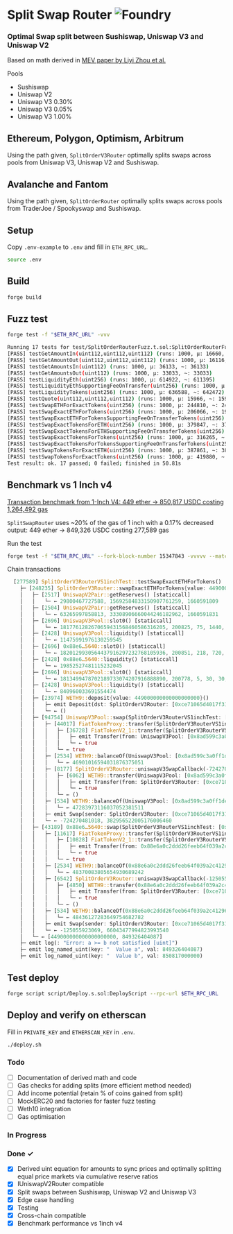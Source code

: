 # Split Swap Router ![Foundry](https://github.com/manifoldfinance/SplitOrderRouter/actions/workflows/test.yml/badge.svg?branch=main)

### Optimal Swap split between Sushiswap, Uniswap V3 and Uniswap V2 

Based on math derived in [MEV paper by Liyi Zhou et al.](https://arxiv.org/pdf/2106.07371.pdf)

Pools 
- Sushiswap
- Uniswap V2
- Uniswap V3 0.30%
- Uniswap V3 0.05%
- Uniswap V3 1.00%

## Ethereum, Polygon, Optimism, Arbitrum
Using the path given, `SplitOrderV3Router` optimally splits swaps across pools from Uniswap V3, Uniswap V2 and Sushiswap.

## Avalanche and Fantom
Using the path given, `SplitOrderRouter` optimally splits swaps across pools from TraderJoe / Spookyswap and Sushiswap.

## Setup
Copy `.env-example` to `.env` and fill in `ETH_RPC_URL`.
```sh
source .env
```

## Build
```sh
forge build
```

## Fuzz test
```sh
forge test -f "$ETH_RPC_URL" -vvv
```
```sh
Running 17 tests for test/SplitOrderRouterFuzz.t.sol:SplitOrderRouterFuzzTest
[PASS] testGetAmountIn(uint112,uint112,uint112) (runs: 1000, μ: 16660, ~: 16660)
[PASS] testGetAmountOut(uint112,uint112,uint112) (runs: 1000, μ: 16116, ~: 16116)
[PASS] testGetAmountsIn(uint112) (runs: 1000, μ: 36133, ~: 36133)
[PASS] testGetAmountsOut(uint112) (runs: 1000, μ: 33033, ~: 33033)
[PASS] testLiquidityEth(uint256) (runs: 1000, μ: 614922, ~: 611395)
[PASS] testLiquidityEthSupportingFeeOnTransfer(uint256) (runs: 1000, μ: 617579, ~: 612604)
[PASS] testLiquidityTokens(uint256) (runs: 1000, μ: 636588, ~: 642472)
[PASS] testQuote(uint112,uint112,uint112) (runs: 1000, μ: 15966, ~: 15966)
[PASS] testSwapETHForExactTokens(uint256) (runs: 1000, μ: 244810, ~: 249713)
[PASS] testSwapExactETHForTokens(uint256) (runs: 1000, μ: 206066, ~: 192096)
[PASS] testSwapExactETHForTokensSupportingFeeOnTransferTokens(uint256) (runs: 1000, μ: 194981, ~: 194981)
[PASS] testSwapExactTokensForETH(uint256) (runs: 1000, μ: 379847, ~: 373627)
[PASS] testSwapExactTokensForETHSupportingFeeOnTransferTokens(uint256) (runs: 1000, μ: 362968, ~: 370557)
[PASS] testSwapExactTokensForTokens(uint256) (runs: 1000, μ: 316265, ~: 323441)
[PASS] testSwapExactTokensForTokensSupportingFeeOnTransferTokens(uint256) (runs: 1000, μ: 357806, ~: 367636)
[PASS] testSwapTokensForExactETH(uint256) (runs: 1000, μ: 387861, ~: 382940)
[PASS] testSwapTokensForExactTokens(uint256) (runs: 1000, μ: 419880, ~: 441076)
Test result: ok. 17 passed; 0 failed; finished in 50.81s
```

## Benchmark vs 1 Inch v4
[Transaction benchmark from 1-Inch V4: 449 ether -> 850,817 USDC costing 1,264,492 gas](https://etherscan.io/tx/0x3e506fb505c538805752e419356c3a6ce8b05a29d34ca563c95e894fda75bf80)

`SplitSwapRouter` uses ~20% of the gas of 1 inch with a 0.17% decreased output: 449 ether -> 849,326 USDC costing 277,589 gas

Run the test
```sh
forge test -f "$ETH_RPC_URL" --fork-block-number 15347843 -vvvvv --match-contract SplitOrderV3RouterVS1inchTest --etherscan-api-key $ETHERSCAN_API
```

Chain transactions
```rust
  [277589] SplitOrderV3RouterVS1inchTest::testSwapExactETHForTokens()
    ├─ [248235] SplitOrderV3Router::swapExactETHForTokens{value: 449000000000000000000}(0, [0xc02aaa39b223fe8d0a0e5c4f27ead9083c756cc2, 0xa0b86991c6218b36c1d19d4a2e9eb0ce3606eb48], SplitOrderV3RouterVS1inchTest: [0xb4c79dab8f259c7aee6e5b2aa729821864227e84], 1660591832)
    │   ├─ [2517] UniswapV2Pair::getReserves() [staticcall]
    │   │   └─ ← 29800467727588, 15692584833150907761259, 1660591809
    │   ├─ [2504] UniswapV2Pair::getReserves() [staticcall]
    │   │   └─ ← 63265997858813, 33308906660044246182962, 1660591831
    │   ├─ [2696] UniswapV3Pool::slot0() [staticcall]
    │   │   └─ ← 1817761282670659431568460586316205, 200825, 75, 1440, 1440, 0, true
    │   ├─ [2428] UniswapV3Pool::liquidity() [staticcall]
    │   │   └─ ← 11475991976130259545
    │   ├─ [2696] 0x88e6…5640::slot0() [staticcall]
    │   │   └─ ← 1820129930564437916297232768105936, 200851, 218, 720, 720, 0, true
    │   ├─ [2428] 0x88e6…5640::liquidity() [staticcall]
    │   │   └─ ← 19852527481115232045
    │   ├─ [2696] UniswapV3Pool::slot0() [staticcall]
    │   │   └─ ← 1813499478702189733074207916888890, 200778, 5, 30, 30, 0, true
    │   ├─ [2428] UniswapV3Pool::liquidity() [staticcall]
    │   │   └─ ← 840960033691554474
    │   ├─ [23974] WETH9::deposit{value: 449000000000000000000}()
    │   │   ├─ emit Deposit(dst: SplitOrderV3Router: [0xce71065d4017f316ec606fe4422e11eb2c47c246], wad: 449000000000000000000)
    │   │   └─ ← ()
    │   ├─ [94754] UniswapV3Pool::swap(SplitOrderV3RouterVS1inchTest: [0xb4c79dab8f259c7aee6e5b2aa729821864227e84], false, 382956522005176006460, 1461446703485210103287273052203988822378723970341, 0xc02aaa39b223fe8d0a0e5c4f27ead9083c756cc2a0b86991c6218b36c1d19d4a2e9eb0ce3606eb48000bb8)
    │   │   ├─ [44017] FiatTokenProxy::transfer(SplitOrderV3RouterVS1inchTest: [0xb4c79dab8f259c7aee6e5b2aa729821864227e84], 724270481018)
    │   │   │   ├─ [36728] FiatTokenV2_1::transfer(SplitOrderV3RouterVS1inchTest: [0xb4c79dab8f259c7aee6e5b2aa729821864227e84], 724270481018) [delegatecall]
    │   │   │   │   ├─ emit Transfer(from: UniswapV3Pool: [0x8ad599c3a0ff1de082011efddc58f1908eb6e6d8], to: SplitOrderV3RouterVS1inchTest: [0xb4c79dab8f259c7aee6e5b2aa729821864227e84], value: 724270481018)
    │   │   │   │   └─ ← true
    │   │   │   └─ ← true
    │   │   ├─ [2534] WETH9::balanceOf(UniswapV3Pool: [0x8ad599c3a0ff1de082011efddc58f1908eb6e6d8]) [staticcall]
    │   │   │   └─ ← 46901016594031876375051
    │   │   ├─ [8177] SplitOrderV3Router::uniswapV3SwapCallback(-724270481018, 382956522005176006460, 0xc02aaa39b223fe8d0a0e5c4f27ead9083c756cc2a0b86991c6218b36c1d19d4a2e9eb0ce3606eb48000bb8)
    │   │   │   ├─ [6062] WETH9::transfer(UniswapV3Pool: [0x8ad599c3a0ff1de082011efddc58f1908eb6e6d8], 382956522005176006460)
    │   │   │   │   ├─ emit Transfer(from: SplitOrderV3Router: [0xce71065d4017f316ec606fe4422e11eb2c47c246], to: UniswapV3Pool: [0x8ad599c3a0ff1de082011efddc58f1908eb6e6d8], value: 382956522005176006460)
    │   │   │   │   └─ ← true
    │   │   │   └─ ← ()
    │   │   ├─ [534] WETH9::balanceOf(UniswapV3Pool: [0x8ad599c3a0ff1de082011efddc58f1908eb6e6d8]) [staticcall]
    │   │   │   └─ ← 47283973116037052381511
    │   │   ├─ emit Swap(sender: SplitOrderV3Router: [0xce71065d4017f316ec606fe4422e11eb2c47c246], recipient: SplitOrderV3RouterVS1inchTest: [0xb4c79dab8f259c7aee6e5b2aa729821864227e84], amount0: -724270481018, amount1: 382956522005176006460, sqrtPriceX96: 1820397213298666016179840158083371, liquidity: 11475991976130259545, tick: 200854)
    │   │   └─ ← -724270481018, 382956522005176006460
    │   ├─ [43189] 0x88e6…5640::swap(SplitOrderV3RouterVS1inchTest: [0xb4c79dab8f259c7aee6e5b2aa729821864227e84], false, 66043477994823993540, 1461446703485210103287273052203988822378723970341, 0xc02aaa39b223fe8d0a0e5c4f27ead9083c756cc2a0b86991c6218b36c1d19d4a2e9eb0ce3606eb480001f4)
    │   │   ├─ [11617] FiatTokenProxy::transfer(SplitOrderV3RouterVS1inchTest: [0xb4c79dab8f259c7aee6e5b2aa729821864227e84], 125055923069)
    │   │   │   ├─ [10828] FiatTokenV2_1::transfer(SplitOrderV3RouterVS1inchTest: [0xb4c79dab8f259c7aee6e5b2aa729821864227e84], 125055923069) [delegatecall]
    │   │   │   │   ├─ emit Transfer(from: 0x88e6a0c2ddd26feeb64f039a2c41296fcb3f5640, to: SplitOrderV3RouterVS1inchTest: [0xb4c79dab8f259c7aee6e5b2aa729821864227e84], value: 125055923069)
    │   │   │   │   └─ ← true
    │   │   │   └─ ← true
    │   │   ├─ [2534] WETH9::balanceOf(0x88e6a0c2ddd26feeb64f039a2c41296fcb3f5640) [staticcall]
    │   │   │   └─ ← 48370083805654930689242
    │   │   ├─ [6542] SplitOrderV3Router::uniswapV3SwapCallback(-125055923069, 66043477994823993540, 0xc02aaa39b223fe8d0a0e5c4f27ead9083c756cc2a0b86991c6218b36c1d19d4a2e9eb0ce3606eb480001f4)
    │   │   │   ├─ [4850] WETH9::transfer(0x88e6a0c2ddd26feeb64f039a2c41296fcb3f5640, 66043477994823993540)
    │   │   │   │   ├─ emit Transfer(from: SplitOrderV3Router: [0xce71065d4017f316ec606fe4422e11eb2c47c246], to: 0x88e6a0c2ddd26feeb64f039a2c41296fcb3f5640, value: 66043477994823993540)
    │   │   │   │   └─ ← true
    │   │   │   └─ ← ()
    │   │   ├─ [534] WETH9::balanceOf(0x88e6a0c2ddd26feeb64f039a2c41296fcb3f5640) [staticcall]
    │   │   │   └─ ← 48436127283649754682782
    │   │   ├─ emit Swap(sender: SplitOrderV3Router: [0xce71065d4017f316ec606fe4422e11eb2c47c246], recipient: SplitOrderV3RouterVS1inchTest: [0xb4c79dab8f259c7aee6e5b2aa729821864227e84], amount0: -125055923069, amount1: 66043477994823993540, sqrtPriceX96: 1820393367406968536594775935825062, liquidity: 19852527481115232045, tick: 200854)
    │   │   └─ ← -125055923069, 66043477994823993540
    │   └─ ← [449000000000000000000, 849326404087]
    ├─ emit log(: "Error: a >= b not satisfied [uint]")
    ├─ emit log_named_uint(key: "  Value a", val: 849326404087)
    ├─ emit log_named_uint(key: "  Value b", val: 850817000000)
```

## Test deploy
```sh
forge script script/Deploy.s.sol:DeployScript --rpc-url $ETH_RPC_URL
```

## Deploy and verify on etherscan
Fill in `PRIVATE_KEY` and `ETHERSCAN_KEY` in `.env`.

```sh
./deploy.sh
```

### Todo

- [ ] Documentation of derived math and code 
- [ ] Gas checks for adding splits (more efficient method needed)
- [ ] Add income potential (retain % of coins gained from split)
- [ ] MockERC20 and factories for faster fuzz testing
- [ ] Weth10 integration
- [ ] Gas optimisation

### In Progress


### Done ✓

- [x] Derived uint equation for amounts to sync prices and optimally splitting equal price markets via cumulative reserve ratios
- [x] IUniswapV2Router compatible
- [x] Split swaps between Sushiswap, Uniswap V2 and Uniswap V3
- [x] Edge case handling
- [x] Testing
- [x] Cross-chain compatible
- [x] Benchmark performance vs 1inch v4